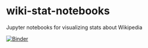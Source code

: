 # wiki-stat-notebooks
Jupyter notebooks for visualizing stats about Wikipedia

[![Binder](https://mybinder.org/badge.svg)](https://mybinder.org/v2/gh/staeiou/wiki-stat-notebooks/master)
